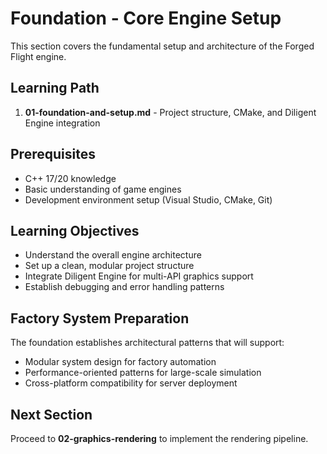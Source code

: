 # Foundation - Core Engine Setup

This section covers the fundamental setup and architecture of the Forged Flight engine.

## Learning Path
1. **01-foundation-and-setup.md** - Project structure, CMake, and Diligent Engine integration

## Prerequisites
- C++ 17/20 knowledge
- Basic understanding of game engines
- Development environment setup (Visual Studio, CMake, Git)

## Learning Objectives
- Understand the overall engine architecture
- Set up a clean, modular project structure
- Integrate Diligent Engine for multi-API graphics support
- Establish debugging and error handling patterns

## Factory System Preparation
The foundation establishes architectural patterns that will support:
- Modular system design for factory automation
- Performance-oriented patterns for large-scale simulation
- Cross-platform compatibility for server deployment

## Next Section
Proceed to **02-graphics-rendering** to implement the rendering pipeline.
